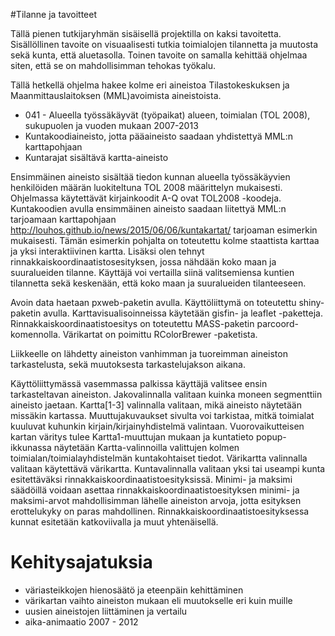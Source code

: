 #Tilanne ja tavoitteet

Tällä pienen tutkijaryhmän sisäisellä projektilla on kaksi tavoitetta. Sisällöllinen tavoite on visuaalisesti tutkia toimialojen tilannetta ja muutosta sekä
kunta, että aluetasolla. Toinen tavoite on samalla kehittää ohjelmaa siten, että se on mahdollisimman tehokas työkalu. 

Tällä hetkellä ohjelma hakee kolme eri aineistoa Tilastokeskuksen ja Maanmittauslaitoksen (MML)avoimista aineistoista.
- 041 - Alueella työssäkäyvät (työpaikat) alueen, toimialan (TOL 2008), sukupuolen ja vuoden mukaan 2007-2013
- Kuntakoodiaineisto, jotta pääaineisto saadaan yhdistettyä MML:n karttapohjaan
- Kuntarajat sisältävä kartta-aineisto

Ensimmäinen aineisto sisältää tiedon kunnan alueella työssäkäyvien henkilöiden määrän luokiteltuna TOL 2008 määrittelyn mukaisesti.
Ohjelmassa käytettävät kirjainkoodit A-Q ovat TOL2008 -koodeja. Kuntakoodien avulla ensimmäinen aineisto saadaan liitettyä MML:n tarjoamaan karttapohjaan http://louhos.github.io/news/2015/06/06/kuntakartat/ tarjoaman esimerkin mukaisesti. Tämän esimerkin pohjalta on toteutettu kolme staattista karttaa ja yksi interaktiivinen kartta. Lisäksi olen tehnyt rinnakkaiskoordinaatistosesityksen, jossa nähdään koko maan ja suuralueiden tilanne. Käyttäjä voi vertailla siinä valitsemiensa kuntien tilannetta sekä keskenään, että koko maan ja suuralueiden tilanteeseen. 

Avoin data haetaan pxweb-paketin avulla. Käyttöliittymä on toteutettu shiny-paketin avulla. Karttavisualisoinneissa käytetään gisfin- ja leaflet -paketteja. Rinnakkaiskoordinaatistoesitys on toteutettu MASS-paketin parcoord-komennolla. Värikartat on poimittu RColorBrewer -paketista.

Liikkeelle on lähdetty aineiston vanhimman ja tuoreimman aineiston tarkastelusta, sekä muutoksesta tarkastelujakson aikana. 

Käyttöliittymässä vasemmassa palkissa käyttäjä valitsee ensin tarkasteltavan aineiston. Jakovalinnalla valitaan kuinka moneen segmenttiin aineisto jaetaan. Kartta[1-3] valinnalla valitaan, mikä aineisto näytetään missäkin kartassa. Muuttujakuvaukset sivulta voi tarkistaa, mitkä toimialat kuuluvat kuhunkin kirjain/kirjainyhdistelmä valintaan. Vuorovaikutteisen kartan väritys tulee Kartta1-muuttujan mukaan ja kuntatieto popup-ikkunassa näytetään Kartta-valinnoilla valittujen kolmen toimialan/toimialayhdistelmän kuntakohtaiset tiedot. Värikartta valinnalla valitaan käytettävä värikartta. Kuntavalinnalla valitaan yksi tai useampi kunta esitettäväksi rinnakkaiskoordinaatistoesityksissä. Minimi- ja maksimi säädöillä voidaan asettaa rinnakkaiskoordinaatistoesityksen minimi- ja maksimi-arvot mahdollisimman lähelle aineiston arvoja, jotta esityksen erottelukyky on paras mahdollinen. Rinnakkaiskoordinaatistoesityksessa kunnat esitetään katkoviivalla ja muut yhtenäisellä.

# Kehitysajatuksia
- väriasteikkojen hienosäätö ja eteenpäin kehittäminen
- värikartan vaihto aineiston mukaan eli muutokselle eri kuin muille
- uusien aineistojen liittäminen ja vertailu
- aika-animaatio 2007 - 2012

